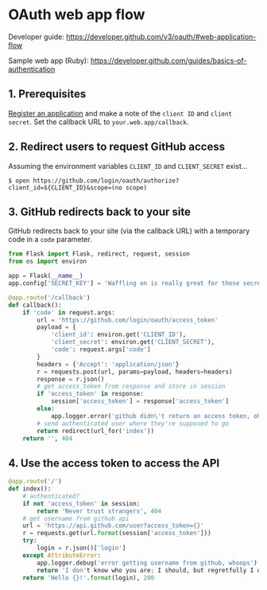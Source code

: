 # OAuth web app flow

Developer guide: https://developer.github.com/v3/oauth/#web-application-flow

Sample web app (Ruby): https://developer.github.com/guides/basics-of-authentication

## 1. Prerequisites

[Register an application](https://github.com/settings/applications/new) and make a note of the `client ID` and `client secret`. Set  the callback URL to `your.web.app/callback`.

## 2. Redirect users to request GitHub access

Assuming the environment variables `CLIENT_ID` and `CLIENT_SECRET` exist...

```
$ open https://github.com/login/oauth/authorize?client_id=${CLIENT_ID}&scope=(no scope)
```

## 3. GitHub redirects back to your site

GitHub redirects back to your site (via the callback URL) with a temporary code in a `code` parameter.

```python
from Flask import Flask, redirect, request, session
from os import environ

app = Flask(__name__)
app.config['SECRET_KEY'] = 'Waffling on is really great for these secrets brandy cactus beartrap'

@app.route('/callback')
def callback():
    if 'code' in request.args:
        url = 'https://github.com/login/oauth/access_token'
        payload = {
            'client_id': environ.get('CLIENT_ID'),
            'client_secret': environ.get('CLIENT_SECRET'),
            'code': request.args['code']
        }
        headers = {'Accept': 'application/json'}
        r = requests.post(url, params=payload, headers=headers)
        response = r.json()
        # get access_token from response and store in session
        if 'access_token' in response:
            session['access_token'] = response['access_token']
        else:
            app.logger.error('github didn\'t return an access token, oh dear')
        # send authenticated user where they're supposed to go
        return redirect(url_for('index'))
    return '', 404
```

## 4. Use the access token to access the API

```python
@app.route('/')
def index():
    # authenticated?
    if not 'access_token' in session:
        return 'Never trust strangers', 404
    # get username from github api
    url = 'https://api.github.com/user?access_token={}'
    r = requests.get(url.format(session['access_token']))
    try:
        login = r.json()['login']
    except AttributeError:
        app.logger.debug('error getting username from github, whoops')
        return 'I don't know who you are; I should, but regretfully I don't', 500
    return 'Hello {}!'.format(login), 200
```


[1]: https://developer.github.com/v3/oauth/#redirect-users-to-request-github-access
[2]: https://developer.github.com/v3/oauth/#github-redirects-back-to-your-site
